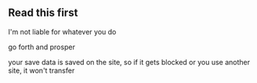 ## Read this first

I'm not liable for whatever you do

go forth and prosper

your save data is saved on the site, so if it gets blocked or you use another site, it won't transfer

